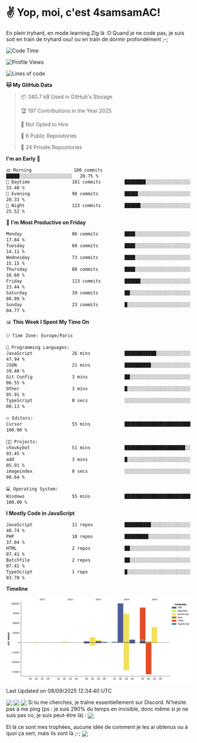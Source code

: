 # ✌ Yop, moi, c'est 4samsamAC!

En plein tryhard, en mode learning Zig là :O Quand je ne code pas, je suis soit en train de tryhard osu! ou en train de dormir profondément ;-;

<!--START_SECTION:waka-->
![Code Time](http://img.shields.io/badge/Code%20Time-862%20hrs%2036%20mins-blue)

![Profile Views](http://img.shields.io/badge/Profile%20Views-4-blue)

![Lines of code](https://img.shields.io/badge/From%20Hello%20World%20I%27ve%20Written-342.2%20thousand%20lines%20of%20code-blue)

**🐱 My GitHub Data** 

> 📦 340.7 kB Used in GitHub's Storage 
 > 
> 🏆 197 Contributions in the Year 2025
 > 
> 🚫 Not Opted to Hire
 > 
> 📜 6 Public Repositories 
 > 
> 🔑 24 Private Repositories 
 > 
**I'm an Early 🐤** 

```text
🌞 Morning                100 commits         █████░░░░░░░░░░░░░░░░░░░░   20.75 % 
🌆 Daytime                161 commits         ████████░░░░░░░░░░░░░░░░░   33.40 % 
🌃 Evening                98 commits          █████░░░░░░░░░░░░░░░░░░░░   20.33 % 
🌙 Night                  123 commits         ██████░░░░░░░░░░░░░░░░░░░   25.52 % 
```
📅 **I'm Most Productive on Friday** 

```text
Monday                   86 commits          ████░░░░░░░░░░░░░░░░░░░░░   17.84 % 
Tuesday                  68 commits          ████░░░░░░░░░░░░░░░░░░░░░   14.11 % 
Wednesday                73 commits          ████░░░░░░░░░░░░░░░░░░░░░   15.15 % 
Thursday                 80 commits          ████░░░░░░░░░░░░░░░░░░░░░   16.60 % 
Friday                   113 commits         ██████░░░░░░░░░░░░░░░░░░░   23.44 % 
Saturday                 39 commits          ██░░░░░░░░░░░░░░░░░░░░░░░   08.09 % 
Sunday                   23 commits          █░░░░░░░░░░░░░░░░░░░░░░░░   04.77 % 
```


📊 **This Week I Spent My Time On** 

```text
🕑︎ Time Zone: Europe/Paris

💬 Programming Languages: 
JavaScript               26 mins             ████████████░░░░░░░░░░░░░   47.94 % 
JSON                     21 mins             ██████████░░░░░░░░░░░░░░░   39.48 % 
Git Config               3 mins              ██░░░░░░░░░░░░░░░░░░░░░░░   06.55 % 
Other                    3 mins              █░░░░░░░░░░░░░░░░░░░░░░░░   05.91 % 
TypeScript               0 secs              ░░░░░░░░░░░░░░░░░░░░░░░░░   00.13 % 

🔥 Editors: 
Cursor                   55 mins             █████████████████████████   100.00 % 

🐱‍💻 Projects: 
choukybot                51 mins             ███████████████████████░░   93.45 % 
add                      3 mins              █░░░░░░░░░░░░░░░░░░░░░░░░   05.91 % 
imageindex               0 secs              ░░░░░░░░░░░░░░░░░░░░░░░░░   00.64 % 

💻 Operating System: 
Windows                  55 mins             █████████████████████████   100.00 % 
```

**I Mostly Code in JavaScript** 

```text
JavaScript               11 repos            ██████████░░░░░░░░░░░░░░░   40.74 % 
PHP                      10 repos            █████████░░░░░░░░░░░░░░░░   37.04 % 
HTML                     2 repos             ██░░░░░░░░░░░░░░░░░░░░░░░   07.41 % 
Batchfile                2 repos             ██░░░░░░░░░░░░░░░░░░░░░░░   07.41 % 
TypeScript               1 repo              █░░░░░░░░░░░░░░░░░░░░░░░░   03.70 % 
```



**Timeline**

![Lines of Code chart](https://raw.githubusercontent.com/4samsamAC/4samsamAC/main/assets/bar_graph.png)


 Last Updated on 08/09/2025 12:34:40 UTC
<!--END_SECTION:waka-->
<img align="center" src="https://wakatime.com/share/@05e9693c-ae09-4eda-80e1-420e9727a814/cd575566-5d1a-4a1b-bd1b-7821aa98ed37.svg"/>
<img align="center" src="https://github-readme-stats.vercel.app/api?username=4samsamAC&show_icons=true&theme=midnight-purple&count_private=true"/>
<img align="center" src="https://github-readme-stats.vercel.app/api/top-langs/?username=4samsamAC&layout=compact&theme=midnight-purple&count_private=true"/>
<!-- [![Ashutosh's github activity graph](https://github-readme-activity-graph.vercel.app/graph?username=4samsamAC&bg_color=2f3640&color=00a8ff&line=82ccdd&point=00a8ff&area=true&hide_border=true)](https://github.com/ashutosh00710/github-readme-activity-graph) -->
Si tu me cherches, je traîne essentiellement sur Discord. N'hésite pas à me ping (ps : je suis 290% du temps en invisible, donc même si je ne suis pas co, je suis peut-être là) : 
<a href="discord://-/users/581625633830993961"><img align="center" src="https://discord.c99.nl/widget/theme-2/581625633830993961.png"/></a>

Et là ce sont mes trophées, aucune idée de comment je les ai obtenus ou à quoi ça sert, mais ils sont là ;-;
<img align="center" src="https://github-profile-trophy.vercel.app/?username=4samsamAC&theme=onedark"/>

